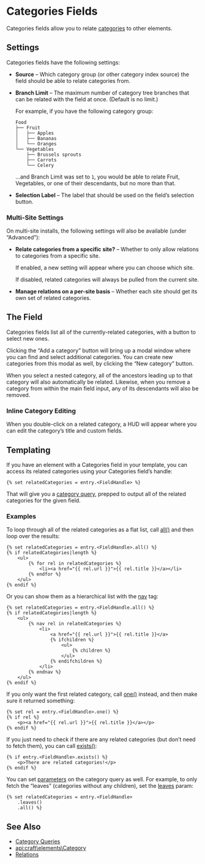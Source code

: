 # Categories Fields

Categories fields allow you to relate [categories](categories.md) to other elements.

## Settings

Categories fields have the following settings:

- **Source** – Which category group (or other category index source) the field should be able to relate categories from.
- **Branch Limit** – The maximum number of category tree branches that can be related with the field at once. (Default is no limit.)

  For example, if you have the following category group:
  
  ```
  Food
  ├── Fruit
  │   ├── Apples
  │   ├── Bananas
  │   └── Oranges
  └── Vegetables
      ├── Brussels sprouts
      ├── Carrots
      └── Celery
  ```

  …and Branch Limit was set to `1`, you would be able to relate Fruit, Vegetables, or one of their descendants, but no more than that.

- **Selection Label** – The label that should be used on the field’s selection button.

### Multi-Site Settings

On multi-site installs, the following settings will also be available (under “Advanced”):

- **Relate categories from a specific site?** – Whether to only allow relations to categories from a specific site.

  If enabled, a new setting will appear where you can choose which site.
  
  If disabled, related categories will always be pulled from the current site.

- **Manage relations on a per-site basis** – Whether each site should get its own set of related categories.

## The Field

Categories fields list all of the currently-related categories, with a button to select new ones.

Clicking the “Add a category” button will bring up a modal window where you can find and select additional categories. You can create new categories from this modal as well, by clicking the “New category” button.

When you select a nested category, all of the ancestors leading up to that category will also automatically be related. Likewise, when you remove a category from within the main field input, any of its descendants will also be removed.

### Inline Category Editing

When you double-click on a related category, a HUD will appear where you can edit the category’s title and custom fields.

## Templating

If you have an element with a Categories field in your template, you can access its related categories using your Categories field’s handle:

```twig
{% set relatedCategories = entry.<FieldHandle> %}
```

That will give you a [category query](dev/element-queries/category-queries.md), prepped to output all of the related categories for the given field.

### Examples

To loop through all of the related categories as a flat list, call [all()](api:craft\db\Query::all()) and then loop over the results:

```twig
{% set relatedCategories = entry.<FieldHandle>.all() %}
{% if relatedCategories|length %}
    <ul>
        {% for rel in relatedCategories %}
            <li><a href="{{ rel.url }}">{{ rel.title }}</a></li>
        {% endfor %}
    </ul>
{% endif %}
```

Or you can show them as a hierarchical list with the [nav](dev/tags/nav.md) tag:

```twig
{% set relatedCategories = entry.<FieldHandle.all() %}
{% if relatedCategories|length %}
    <ul>
        {% nav rel in relatedCategories %}
            <li>
                <a href="{{ rel.url }}">{{ rel.title }}</a>
                {% ifchildren %}
                    <ul>
                        {% children %}
                    </ul>
                {% endifchildren %}
            </li>
        {% endnav %}
    </ul>
{% endif %}
```

If you only want the first related category, call [one()](api:craft\db\Query::one()) instead, and then make sure it returned something:

```twig
{% set rel = entry.<FieldHandle>.one() %}
{% if rel %}
    <p><a href="{{ rel.url }}">{{ rel.title }}</a></p>
{% endif %}
```

If you just need to check if there are any related categories (but don’t need to fetch them), you can call [exists()](api:craft\db\Query::exists()):

```twig
{% if entry.<FieldHandle>.exists() %}
    <p>There are related categories!</p>
{% endif %}
```

You can set [parameters](dev/element-queries/category-queries.md#parameters) on the category query as well. For example, to only fetch the “leaves” (categories without any children), set the [leaves](dev/element-queries/category-queries.md#leaves) param:

```twig
{% set relatedCategories = entry.<FieldHandle>
    .leaves()
    .all() %}
```

## See Also

* [Category Queries](dev/element-queries/category-queries.md)
* <api:craft\elements\Category>
* [Relations](relations.md)
